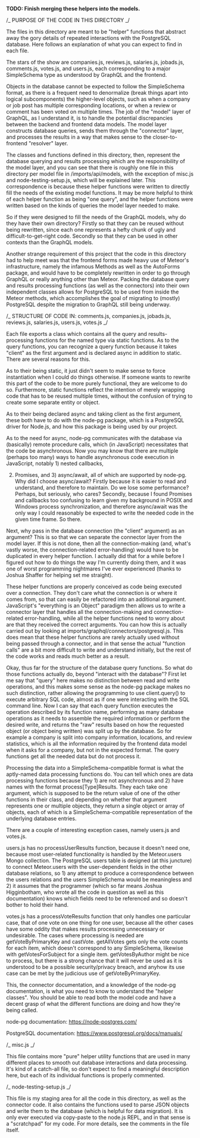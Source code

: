 **TODO: Finish merging these helpers into the models.**

/_ PURPOSE OF THE CODE IN THIS DIRECTORY _/

The files in this directory are meant to be "helper" functions that abstract
away the gory details of repeated interactions with the PostgreSQL database.
Here follows an explanation of what you can expect to find in each file.

The stars of the show are companies.js, reviews.js, salaries.js, jobads.js,
comments.js, votes.js, and users.js, each corresponding to a major SimpleSchema
type as understood by GraphQL and the frontend.

Objects in the database cannot be expected to follow the SimpleSchema format, as
there is a frequent need to denormalize (break things apart into logical
subcomponents) the higher-level objects, such as when a company or job post has
multiple corresponding locations, or when a review or comment has been voted on
multiple times. The job of the "model" layer of GraphQL, as I understand it, is
to handle the potential discrepancies between the backend and frontend data
models. The model layer constructs database queries, sends them through the
"connector" layer, and processes the results in a way that makes sense to the
closer-to-frontend "resolver" layer.

The classes and functions defined in this directory, then, represent the
database querying and results processing which are the responsibility of the
model layer, and you can see that there is roughly one file in this directory
per model file in /imports/api/models, with the exception of misc.js and
node-testing-setup.js, which will be explained later. This correspondence is
because these helper functions were written to directly fill the needs of the
existing model functions. It may be more helpful to think of each helper
function as being "one query", and the helper functions were written based on
the kinds of queries the model layer needed to make.

So if they were designed to fill the needs of the GraphQL models, why do they
have their own directory? Firstly so that they can be reused without being
rewritten, since each one represents a hefty chunk of ugly and
difficult-to-get-right code. Secondly so that they can be used in other contexts
than the GraphQL models.

Another strange requirement of this project that the code in this directory had
to help meet was that the frontend forms made heavy use of Meteor's
infrastructure, namely the infamous Methods as well as the AutoForms package,
and would have to be completely rewritten in order to go through GraphQL or
really anything other than Meteor. Packing the database query and results
processing functions (as well as the connectors) into their own independent
classes allows for PostgreSQL to be used from inside the Meteor methods, which
accomplishes the goal of migrating to (mostly) PostgreSQL despite the migration
to GraphQL still being underway.

/_ STRUCTURE OF CODE IN: comments.js, companies.js, jobads.js, reviews.js,
salaries.js, users.js, votes.js _/

Each file exports a class which contains all the query and results-processing
functions for the named type via static functions. As to the query functions,
you can recognize a query function because it takes "client" as the first
argument and is declared async in addition to static. There are several reasons
for this.

As to their being static, it just didn't seem to make sense to force
instantiation when I could do things otherwise. If someone wants to rewrite this
part of the code to be more purely functional, they are welcome to do so.
Furthermore, static functions reflect the intention of merely wrapping code that
has to be reused multiple times, without the confusion of trying to create some
separate entity or object.

As to their being declared async and taking client as the first argument, these
both have to do with the node-pg package, which is a PostgreSQL driver for
Node.js, and how this package is being used by our project.

As to the need for async, node-pg communicates with the database via (basically)
remote procedure calls, which (in JavaScript) necessitates that the code be
asynchronous. Now you may know that there are multiple (perhaps too many) ways
to handle asynchronous code execution in JavaScript, notably 1) nested
callbacks,

2. Promises, and 3) async/await, all of which are supported by node-pg. Why did
   I choose async/await? Firstly because it is easier to read and understand,
   and therefore to maintain. Do we lose some performance? Perhaps, but
   seriously, who cares? Secondly, because I found Promises and callbacks too
   confusing to learn given my background in POSIX and Windows process
   synchronization, and therefore async/await was the only way I could
   reasonably be expected to write the needed code in the given time frame. So
   there.

Next, why pass in the database connection (the "client" argument) as an
argument? This is so that we can separate the connector layer from the model
layer. If this is not done, then all the connection-making (and, what's vastly
worse, the connection-related error-handling) would have to be duplicated in
every helper function. I actually did that for a while before I figured out how
to do things the way I'm currently doing them, and it was one of worst
programming nightmares I've ever experienced (thanks to Joshua Shaffer for
helping set me straight).

These helper functions are properly conceived as code being executed over a
connection. They don't care what the connection is or where it comes from, so
that can easily be refactored into an additional argument. JavaScript's
"everything is an Object" paradigm then allows us to write a connector layer
that handles all the connection-making and connection-related error-handling,
while all the helper functions need to worry about are that they received the
correct arguments. You can how this is actually carried out by looking at
imports/graphql/connectors/postgresql.js. This does mean that these helper
functions are rarely actually used without being passed through a connector, and
in that sense the actual "function calls" are a bit more difficult to write and
understand initially, but the rest of the code works and reads much better as a
result.

Okay, thus far for the structure of the database query functions. So what do
those functions actually do, beyond "interact with the database"? First let me
say that "query" here makes no distinction between read and write operations,
and this makes some sense as the node-pg package makes no such distinction,
rather allowing the programming to use client.query() to execute arbitrary SQL
code, almost as if one were interacting with the SQL command line. Now I can say
that each query function executes the operation described by its function name,
performing as many database operations as it needs to assemble the required
information or perform the desired write, and returns the "raw" results based on
how the requested object (or object being written) was split up by the database.
So for example a company is split into company information, locations, and
review statistics, which is all the information required by the frontend data
model when it asks for a company, but not in the expected format. The query
functions get all the needed data but do not process it.

Processing the data into a SimpleSchema-compatible format is what the
aptly-named data processing functions do. You can tell which ones are data
processing functions because they 1) are not asynchronous and 2) have names with
the format process[Type]Results. They each take one argument, which is supposed
to be the return value of one of the other functions in their class, and
depending on whether that argument represents one or multiple objects, they
return a single object or array of objects, each of which is a
SimpleSchema-compatible representation of the underlying database entries.

There are a couple of interesting exception cases, namely users.js and votes.js.

users.js has no processUserResults function, because it doesn't need one,
because most user-related functionality is handled by the Meteor.users Mongo
collection. The PostgreSQL users table is designed (at this juncture) to connect
Meteor.users with the user-dependent fields in the other database relations,
so 1) any attempt to produce a correspondence between the users relations and
the users SimpleSchema would be meaningless and 2) it assumes that the
programmer (which so far means Joshua Higginbotham, who wrote all the code in
question as well as this documentation) knows which fields need to be referenced
and so doesn't bother to hold their hand.

votes.js has a processVoteResults function that only handles one particular
case, that of one vote on one thing for one user, because all the other cases
have some oddity that makes results processing unnecessary or undesirable. The
cases where processing is needed are getVoteByPrimaryKey and castVote.
getAllVotes gets only the vote counts for each item, which doesn't correspond to
any SimpleSchema, likewise with getVotesForSubject for a single item.
getVotesByAuthor might be nice to process, but there is a strong chance that it
will never be used as it is understood to be a possible security/privacy breach,
and anyhow its use case can be met by the judicious use of getVoteByPrimaryKey.

This, the connector documentation, and a knowledge of the node-pg documentation,
is what you need to know to understand the "helper classes". You should be able
to read both the model code and have a decent grasp of what the different
functions are doing and how they're being called.

node-pg documentation: https://node-postgres.com/

PostgreSQL documentation: https://www.postgresql.org/docs/manuals/

/_ misc.js _/

This file contains more "pure" helper utility functions that are used in many
different places to smooth out database interactions and data processing. It's
kind of a catch-all file, so don't expect to find a meaningful description here,
but each of its individual functions is properly commented.

/_ node-testing-setup.js _/

This file is my staging area for all the code in this directory, as well as the
connector code. It also contains the functions used to parse JSON objects and
write them to the database (which is helpful for data migration). It is only
ever executed via copy-paste to the node.js REPL, and in that sense is a
"scratchpad" for my code. For more details, see the comments in the file itself.
